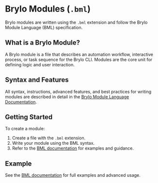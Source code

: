 # Brylo Modules (`.bml`)

Brylo modules are written using the `.bml` extension and follow the Brylo Module Language (BML) specification.

## What is a Brylo Module?

A Brylo module is a file that describes an automation workflow, interactive process, or task sequence for the Brylo CLI. Modules are the core unit for defining logic and user interaction.

## Syntax and Features

All syntax, instructions, advanced features, and best practices for writing modules are described in detail in the [Brylo Module Language Documentation](./bml-language.md).

## Getting Started

To create a module:

1. Create a file with the `.bml` extension.
2. Write your module using the BML syntax.
3. Refer to the [BML documentation](./bml-language.md) for examples and guidance.

## Example

See the [BML documentation](./bml-language.md) for full examples and advanced usage.
